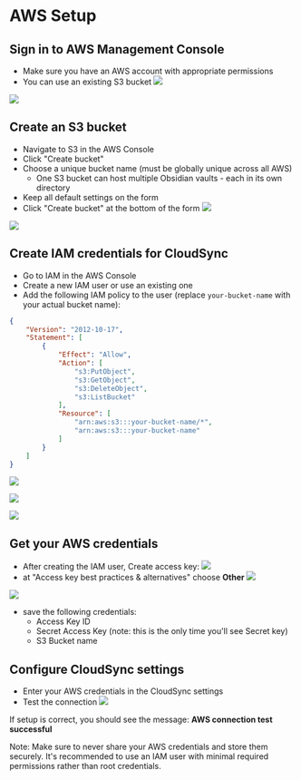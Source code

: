 # AWS Setup

## Sign in to AWS Management Console
   - Make sure you have an AWS account with appropriate permissions
   - You can use an existing S3 bucket
![](img/AWS01.png)

![](img/AWS02.png)
## Create an S3 bucket
   - Navigate to S3 in the AWS Console
   - Click "Create bucket"
   - Choose a unique bucket name (must be globally unique across all AWS)
	   - One S3 bucket can host multiple Obsidian vaults - each in its own directory
   - Keep all default settings on the form
   - Click "Create bucket" at the bottom of the form
![](img/AWS03.png)

![](img/AWS04.png)

## Create IAM credentials for CloudSync
   - Go to IAM in the AWS Console
   - Create a new IAM user or use an existing one
   - Add the following IAM policy to the user (replace `your-bucket-name` with your actual bucket name):
```json
{
    "Version": "2012-10-17",
    "Statement": [
        {
            "Effect": "Allow",
            "Action": [
                "s3:PutObject",
                "s3:GetObject",
                "s3:DeleteObject",
                "s3:ListBucket"
            ],
            "Resource": [
                "arn:aws:s3:::your-bucket-name/*",
                "arn:aws:s3:::your-bucket-name"
            ]
        }
    ]
}
```
![](img/AWS06.png)

![](img/AWS07.png)

![](img/AWS08.png)
## Get your AWS credentials
   - After creating the IAM user, Create access key:
![](img/AWS09.png)
   - at "Access key best practices & alternatives" choose **Other**
![](img/AWS10.png)

![](img/AWS11.png)

   - save the following credentials:
     - Access Key ID
     - Secret Access Key (note: this is the only time you'll see Secret key)
     - S3 Bucket name

## Configure CloudSync settings
   - Enter your AWS credentials in the CloudSync settings
   - Test the connection
![](img/AWS12.png)

If setup is correct, you should see the message: **AWS connection test successful**

Note: Make sure to never share your AWS credentials and store them securely. It's recommended to use an IAM user with minimal required permissions rather than root credentials.
